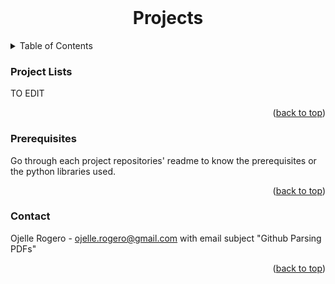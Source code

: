<!-- PROJECT LOGO -->
<br />
<div align="center">
<h1 align="center">Projects</h1>
</div>

<!-- Table of Contents -->
<details>
  <summary>Table of Contents</summary>
  <ol>
    To EDIT
  </ol>
</details>



<!-- PROJECT LISTS -->
### Project Lists

TO EDIT


<p align="right">(<a href="#top">back to top</a>)</p>


### Prerequisites

Go through each project repositories' readme to know the prerequisites or the python libraries used. 

<p align="right">(<a href="#top">back to top</a>)</p>


<!-- CONTACT -->
### Contact

Ojelle Rogero - ojelle.rogero@gmail.com with email subject "Github Parsing PDFs"

<p align="right">(<a href="#top">back to top</a>)</p>
